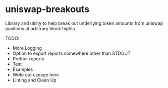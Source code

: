 # uniswap-breakouts
Library and utility to help break out underlying token amounts from uniswap positions at arbitrary block hights

TODO:
 - More Logging
 - Option to export reports somewhere other than STDOUT
 - Prettier reports
 - Test
 - Examples
 - Write out useage here
 - Linting and Clean Up

